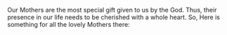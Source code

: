 Our Mothers are the most special gift given to us by the God. Thus, their presence in our life needs to be cherished with a whole heart. 
So, Here is something for all the lovely Mothers there: 
